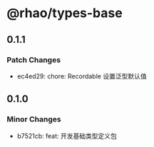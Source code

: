 # @rhao/types-base

## 0.1.1

### Patch Changes

- ec4ed29: chore: Recordable 设置泛型默认值

## 0.1.0

### Minor Changes

- b7521cb: feat: 开发基础类型定义包
